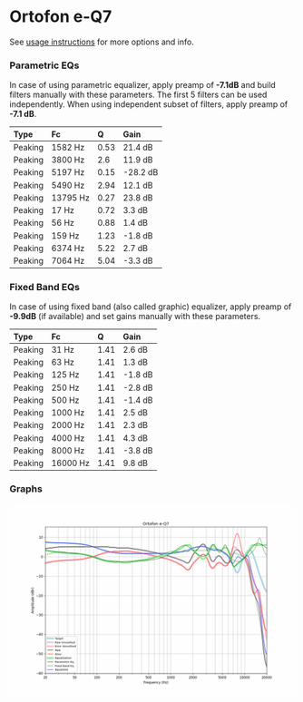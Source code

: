 # Ortofon e-Q7
See [usage instructions](https://github.com/jaakkopasanen/AutoEq#usage) for more options and info.

### Parametric EQs
In case of using parametric equalizer, apply preamp of **-7.1dB** and build filters manually
with these parameters. The first 5 filters can be used independently.
When using independent subset of filters, apply preamp of **-7.1 dB**.

| Type    | Fc       |    Q | Gain     |
|:--------|:---------|:-----|:---------|
| Peaking | 1582 Hz  | 0.53 | 21.4 dB  |
| Peaking | 3800 Hz  | 2.6  | 11.9 dB  |
| Peaking | 5197 Hz  | 0.15 | -28.2 dB |
| Peaking | 5490 Hz  | 2.94 | 12.1 dB  |
| Peaking | 13795 Hz | 0.27 | 23.8 dB  |
| Peaking | 17 Hz    | 0.72 | 3.3 dB   |
| Peaking | 56 Hz    | 0.88 | 1.4 dB   |
| Peaking | 159 Hz   | 1.23 | -1.8 dB  |
| Peaking | 6374 Hz  | 5.22 | 2.7 dB   |
| Peaking | 7064 Hz  | 5.04 | -3.3 dB  |

### Fixed Band EQs
In case of using fixed band (also called graphic) equalizer, apply preamp of **-9.9dB**
(if available) and set gains manually with these parameters.

| Type    | Fc       |    Q | Gain    |
|:--------|:---------|:-----|:--------|
| Peaking | 31 Hz    | 1.41 | 2.6 dB  |
| Peaking | 63 Hz    | 1.41 | 1.3 dB  |
| Peaking | 125 Hz   | 1.41 | -1.8 dB |
| Peaking | 250 Hz   | 1.41 | -2.8 dB |
| Peaking | 500 Hz   | 1.41 | -1.4 dB |
| Peaking | 1000 Hz  | 1.41 | 2.5 dB  |
| Peaking | 2000 Hz  | 1.41 | 2.3 dB  |
| Peaking | 4000 Hz  | 1.41 | 4.3 dB  |
| Peaking | 8000 Hz  | 1.41 | -3.8 dB |
| Peaking | 16000 Hz | 1.41 | 9.8 dB  |

### Graphs
![](./Ortofon%20e-Q7.png)